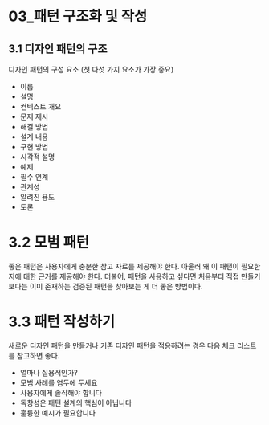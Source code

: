 # 03_패턴 구조화 및 작성

## 3.1 디자인 패턴의 구조
디자인 패턴의 구성 요소 (첫 다섯 가지 요소가 가장 중요)
- 이름
- 설명
- 컨텍스트 개요
- 문제 제시
- 해결 방법
- 설계 내용
- 구현 방법
- 시각적 설명
- 예제
- 필수 연계
- 관계성
- 알려진 용도
- 토론

# 3.2 모범 패턴
좋은 패턴은 사용자에게 충분한 참고 자료를 제공해야 한다. 아울러 왜 이 패턴이 필요한지에 대한 근거를 제공해야 한다. 더불어, 패턴을 사용하고 싶다면 처음부터 직접 만들기보다는 이미 존재하는 검증된 패턴을 찾아보는 게 더 좋은 방법이다.

# 3.3 패턴 작성하기
새로운 디자인 패턴을 만들거나 기존 디자인 패턴을 적용하려는 경우 다음 체크 리스트를 참고하면 좋다.
- 얼마나 실용적인가?
- 모범 사례를 염두에 두세요
- 사용자에게 솔직해야 합니다
- 독창성은 패턴 설계의 핵심이 아닙니다
- 훌륭한 예시가 필요합니다